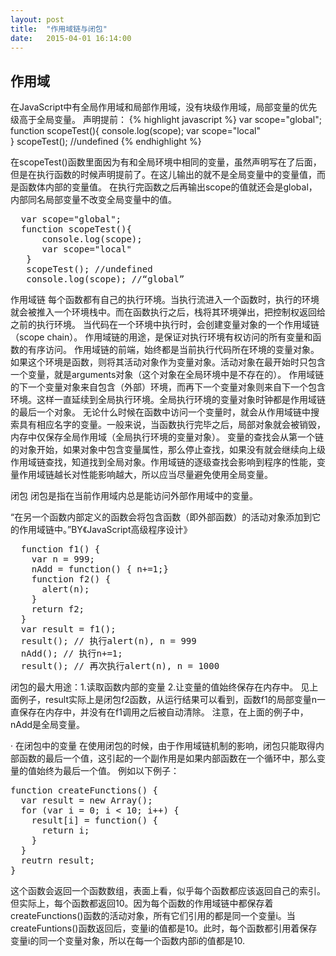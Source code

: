 ```yaml
---
layout: post
title:  "作用域链与闭包"
date:   2015-04-01 16:14:00
---
```


作用域
---
  在JavaScript中有全局作用域和局部作用域，没有块级作用域，局部变量的优先级高于全局变量。
声明提前：
{% highlight javascript %}
  var scope="global";
  function scopeTest(){
      console.log(scope);
      var scope="local"  
   }
   scopeTest(); //undefined
{% endhighlight %}  

  在scopeTest()函数里面因为有和全局环境中相同的变量，虽然声明写在了后面，但是在执行函数的时候声明提前了。在这儿输出的就不是全局变量中的变量值，而是函数体内部的变量值。
  在执行完函数之后再输出scope的值就还会是global，内部同名局部变量不改变全局变量中的值。
<pre>
  var scope="global";
  function scopeTest(){
      console.log(scope);
      var scope="local"  
   }
   scopeTest(); //undefined
   console.log(scope); //“global”
</pre>

作用域链
  每个函数都有自己的执行环境。当执行流进入一个函数时，执行的环境就会被推入一个环境栈中。而在函数执行之后，栈将其环境弹出，把控制权返回给之前的执行环境。
  当代码在一个环境中执行时，会创建变量对象的一个作用域链（scope chain）。
  作用域链的用途，是保证对执行环境有权访问的所有变量和函数的有序访问。
  作用域链的前端，始终都是当前执行代码所在环境的变量对象。
  如果这个环境是函数，则将其活动对象作为变量对象。活动对象在最开始时只包含一个变量，就是arguments对象（这个对象在全局环境中是不存在的）。
  作用域链的下一个变量对象来自包含（外部）环境，而再下一个变量对象则来自下一个包含环境。这样一直延续到全局执行环境。全局执行环境的变量对象时钟都是作用域链的最后一个对象。
  无论什么时候在函数中访问一个变量时，就会从作用域链中搜索具有相应名字的变量。一般来说，当函数执行完毕之后，局部对象就会被销毁，内存中仅保存全局作用域（全局执行环境的变量对象）。
  变量的查找会从第一个链的对象开始，如果对象中包含变量属性，那么停止查找，如果没有就会继续向上级作用域链查找，知道找到全局对象。作用域链的逐级查找会影响到程序的性能，变量作用域链越长对性能影响越大，所以应当尽量避免使用全局变量。



闭包
  闭包是指在当前作用域内总是能访问外部作用域中的变量。

  “在另一个函数内部定义的函数会将包含函数（即外部函数）的活动对象添加到它的作用域链中。”BY《JavaScript高级程序设计》
<pre>
  function f1() {
    var n = 999;
    nAdd = function() { n+=1;}
    function f2() {
      alert(n);
    }
    return f2;
  }
  var result = f1();
  result(); // 执行alert(n), n = 999
  nAdd(); // 执行n+=1;
  result(); // 再次执行alert(n), n = 1000
</pre>
  闭包的最大用途：1.读取函数内部的变量 2.让变量的值始终保存在内存中。
  见上面例子，result实际上是闭包f2函数，从运行结果可以看到，函数f1的局部变量n一直保存在内存中，并没有在f1调用之后被自动清除。
  注意，在上面的例子中，nAdd是全局变量。



· 在闭包中的变量
  在使用闭包的时候，由于作用域链机制的影响，闭包只能取得内部函数的最后一个值，这引起的一个副作用是如果内部函数在一个循环中，那么变量的值始终为最后一个值。
  例如以下例子：
<pre>
function createFunctions() {
  var result = new Array();
  for (var i = 0; i < 10; i++) {
    result[i] = function() {
      return i;
    }
  }
  reutrn result;
}
</pre>
  这个函数会返回一个函数数组，表面上看，似乎每个函数都应该返回自己的索引。
  但实际上，每个函数都返回10。因为每个函数的作用域链中都保存着createFunctions()函数的活动对象，所有它们引用的都是同一个变量i。当createFuntions()函数返回后，变量i的值都是10。此时，每个函数都引用着保存变量i的同一个变量对象，所以在每一个函数内部i的值都是10.





